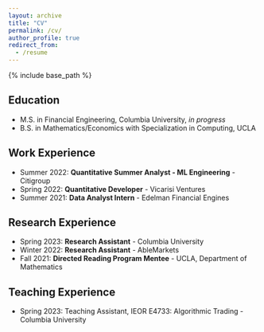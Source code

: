 ```yaml
---
layout: archive
title: "CV"
permalink: /cv/
author_profile: true
redirect_from:
  - /resume
---
```


{% include base_path %}

<!-- Download my full CV [here](https://ajcutuli.github.io/files/Aric_Cutuli_CV.pdf) -->

## Education
* M.S. in Financial Engineering, Columbia University, _in progress_
* B.S. in Mathematics/Economics with Specialization in Computing, UCLA

## Work Experience
* Summer 2022: **Quantitative Summer Analyst - ML Engineering** - Citigroup
* Spring 2022: **Quantitative Developer** - Vicarisi Ventures
* Summer 2021: **Data Analyst Intern** - Edelman Financial Engines

## Research Experience
* Spring 2023: **Research Assistant** - Columbia University
* Winter 2022: **Research Assistant** - AbleMarkets
* Fall 2021: **Directed Reading Program Mentee** - UCLA, Department of Mathematics

## Teaching Experience
* Spring 2023: Teaching Assistant, IEOR E4733: Algorithmic Trading - Columbia University
